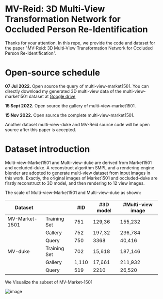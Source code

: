 # MV-Reid: 3D Multi-View Transformation Network for Occluded Person Re-Identification 

Thanks for your attention. In this repo, we provide the code and dataset for the paper "MV-Reid: 3D Multi-View Transformation Network for Occluded Person Re-Identification".



# Open-source  schedule

**07 Jul 2022.** Open source the query of multi-view-market1501. You can directly download my generated 3D multi-view data of the multi-view-market1501 dataset at  [Google drive](https://drive.google.com/file/d/1RvsWy69LtjCbJJkpSD8DeOXqA2Kmkv28/view?usp=sharing)

**15 Sept 2022.** Open source the gallery of multi-view-market1501. 

**15 Nov 2022.** Open source the complete multi-view-market1501. 

Another dataset multi-view-duke and MV-Reid source code will be open source after this paper is accepted.



# Dataset introduction

Multi-view-Market1501 and Multi-view-duke are derived from Market1501 and occluded-duke.  A reconstruct algorithm SMPL and a rendering engine blender are adopted to generate multi-view dataset from input images in this work. Exactly, the original images of Market1501 and occluded-duke are firstly reconstruct to 3D model, and then rendering to 12 view images.

The scale of Multi-view-Market1501 and Multi-view-duke  as shown:

| Dataset        |              | #ID   | #3D model | #Multi-view image |
| -------------- | ------------ | ----- | --------- | ----------------- |
| MV-Market-1501 | Training Set | 751   | 129,36    | 155,232           |
|                | Gallery      | 752   | 197,32    | 236,784           |
|                | Query        | 750   | 3368      | 40,416            |
| MV-duke        | Training Set | 702   | 15,618    | 187,146           |
|                | Gallery      | 1,110 | 17,661    | 211,932           |
|                | Query        | 519   | 2210      | 26,520            |



We Visualize the subset of MV-Market-1501

![image](https://github.com/yuzaiyang123/MV-Reid/blob/main/fig-5.jpg)
